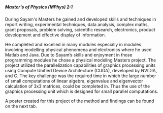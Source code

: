 ##### Master's of Physics (MPhys) 2:1

During Sayam's Masters he gained and developed skills and techniques in report writing, experimental techniques, data analysis, complex maths, grant proposals, problem solving, scientific research, electronics, product development and effective display of information. 

He completed and excelled in many modules especially in modules involving modelling physical phenomena and electronics where he used Matlab and Java. Due to Sayam’s skills and enjoyment in those programming modules he chose a physical modeling Masters project. The project utilized the parallelization capabilities of graphics processing units using Compute Unified Device Architecture (CUDA), developed by NVIDIA, and C. The key challenge was the required time in which the large number of small computations of linear algebra, eigenvalue and eigenvector calculation of 3x3 matrices, could be completed in. Thus the use of the graphics processing unit which is designed for small parallel computations. 

A poster created for this project of the method and findings can be found on the next tab.
